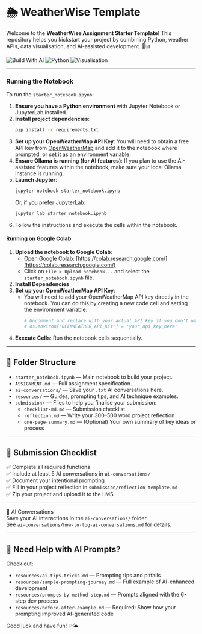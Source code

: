 # 🌦️ WeatherWise Template

Welcome to the **WeatherWise Assignment Starter Template**! This repository helps you kickstart your project by combining Python, weather APIs, data visualisation, and AI-assisted development. 🤖📊

![Build With AI](https://img.shields.io/badge/Built_with-AI-blueviolet?logo=openai)
![Python](https://img.shields.io/badge/Made_with-Python-3776AB?logo=python)
![Visualisation](https://img.shields.io/badge/Includes-Visualisations-orange?logo=plotly)

---

### Running the Notebook

To run the `starter_notebook.ipynb`:

1.  **Ensure you have a Python environment** with Jupyter Notebook or JupyterLab installed.
2.  **Install project dependencies**:
    ```bash
    pip install -r requirements.txt
    ```
3.  **Set up your OpenWeatherMap API Key**: You will need to obtain a free API key from [OpenWeatherMap](https://openweathermap.org/appid) and add it to the notebook where prompted, or set it as an environment variable.
4.  **Ensure Ollama is running (for AI features)**: If you plan to use the AI-assisted features within the notebook, make sure your local Ollama instance is running.
5.  **Launch Jupyter**:
    ```bash
    jupyter notebook starter_notebook.ipynb
    ```
    Or, if you prefer JupyterLab:
    ```bash
    jupyter lab starter_notebook.ipynb
    ```
6.  Follow the instructions and execute the cells within the notebook.

#### Running on Google Colab

1.  **Upload the notebook to Google Colab**:
    *   Open Google Colab: [https://colab.research.google.com/](https://colab.research.google.com/)
    *   Click on `File > Upload notebook...` and select the `starter_notebook.ipynb` file.
2.  **Install Dependencies**
3.  **Set up your OpenWeatherMap API Key**:
    *   You will need to add your OpenWeatherMap API key directly in the notebook. You can do this by creating a new code cell and setting the environment variable:
        ```python
        # Uncomment and replace with your actual API key if you don't want to use .env file
        # os.environ['OPENWEATHER_API_KEY'] = 'your_api_key_here'
        ```
5.  **Execute Cells**: Run the notebook cells sequentially.

---

## 📁 Folder Structure

- `starter_notebook.ipynb` — Main notebook to build your project.
- `ASSIGNMENT.md` — Full assignment specification.
- `ai-conversations/` — Save your `.txt` AI conversations here.
- `resources/` — Guides, prompting tips, and AI technique examples.
- `submission/` — Files to help you finalise your submission:
  - `checklist-md.md` — Submission checklist
  - `reflection.md` — Write your 300–500 word project reflection
  - `one-page-summary.md` — (Optional) Your own summary of key ideas or process

---


## 📓 Submission Checklist

✅ Complete all required functions  
✅ Include at least 5 AI conversations in `ai-conversations/`  
✅ Document your intentional prompting  
✅ Fill in your project reflection in `submission/reflection-template.md`  
✅ Zip your project and upload it to the LMS  

---

🧠 AI Conversations  
Save your AI interactions in the `ai-conversations/` folder.  
See `ai-conversations/how-to-log-ai-conversations.md` for details.

---

## 🧠 Need Help with AI Prompts?

Check out:
- `resources/ai-tips-tricks.md` — Prompting tips and pitfalls
- `resources/sample-prompting-journey.md` — Full example of AI-enhanced development
- `resources/prompts-by-method-step.md` — Prompts aligned with the 6-step dev process
- `resources/before-after-example.md` — Required: Show how your prompting improved AI-generated code

Good luck and have fun! 💡🌤️
